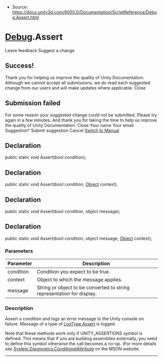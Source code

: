 * Source: https://docs.unity3d.com/6000.0/Documentation/ScriptReference/Debug.Assert.html

#  [Debug](https://docs.unity3d.com/6000.0/Documentation/ScriptReference/Debug.html).Assert
Leave feedback
Suggest a change
## Success!
Thank you for helping us improve the quality of Unity Documentation. Although we cannot accept all submissions, we do read each suggested change from our users and will make updates where applicable.
Close
## Submission failed
For some reason your suggested change could not be submitted. Please <a>try again</a> in a few minutes. And thank you for taking the time to help us improve the quality of Unity Documentation.
Close
Your name Your email Suggestion* Submit suggestion
Cancel
[Switch to Manual](https://docs.unity3d.com/6000.0/Documentation/Manual/class-Debug.html "Go to Debug Component in the Manual")
## Declaration
public static void Assert(bool condition); 
## Declaration
public static void Assert(bool condition, [Object](https://docs.unity3d.com/6000.0/Documentation/ScriptReference/Object.html) context); 
## Declaration
public static void Assert(bool condition, object message); 
## Declaration
public static void Assert(bool condition, object message, [Object](https://docs.unity3d.com/6000.0/Documentation/ScriptReference/Object.html) context); 
### Parameters
Parameter | Description  
---|---  
condition | Condition you expect to be true.  
context | Object to which the message applies.  
message | String or object to be converted to string representation for display.  
### Description
Assert a condition and logs an error message to the Unity console on failure.
Message of a type of [LogType.Assert](https://docs.unity3d.com/6000.0/Documentation/ScriptReference/LogType.Assert.html) is logged.  
  
Note that these methods work only if UNITY_ASSERTIONS symbol is defined. This means that if you are building assemblies externally, you need to define this symbol otherwise the call becomes a no-op. (For more details see [System.Diagnostics.ConditionalAttribute](https://msdn.microsoft.com/en-us/library/system.diagnostics.conditionalattribute\(v=vs.110\).aspx) on the MSDN website.
* * *

